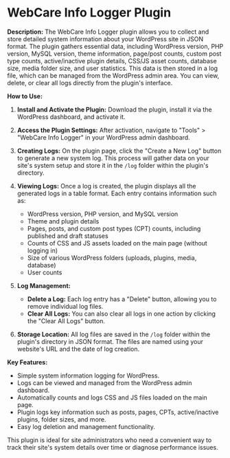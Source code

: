 # WebCare Info Logger Plugin

**Description:**
The WebCare Info Logger plugin allows you to collect and store detailed system information about your WordPress site in JSON format. The plugin gathers essential data, including WordPress version, PHP version, MySQL version, theme information, page/post counts, custom post type counts, active/inactive plugin details, CSS/JS asset counts, database size, media folder size, and user statistics. This data is then stored in a log file, which can be managed from the WordPress admin area. You can view, delete, or clear all logs directly from the plugin's interface.

**How to Use:**
1. **Install and Activate the Plugin:**
   Download the plugin, install it via the WordPress dashboard, and activate it.

2. **Access the Plugin Settings:**
   After activation, navigate to "Tools" > "WebCare Info Logger" in your WordPress admin dashboard.

3. **Creating Logs:**
   On the plugin page, click the "Create a New Log" button to generate a new system log. This process will gather data on your site's system setup and store it in the `/log` folder within the plugin's directory.

4. **Viewing Logs:**
   Once a log is created, the plugin displays all the generated logs in a table format. Each entry contains information such as:
   - WordPress version, PHP version, and MySQL version
   - Theme and plugin details
   - Pages, posts, and custom post types (CPT) counts, including published and draft statuses
   - Counts of CSS and JS assets loaded on the main page (without logging in)
   - Size of various WordPress folders (uploads, plugins, media, database)
   - User counts

5. **Log Management:**
   - **Delete a Log:** Each log entry has a "Delete" button, allowing you to remove individual log files.
   - **Clear All Logs:** You can also clear all logs in one action by clicking the "Clear All Logs" button.

6. **Storage Location:**
   All log files are saved in the `/log` folder within the plugin's directory in JSON format. The files are named using your website's URL and the date of log creation.

**Key Features:**
- Simple system information logging for WordPress.
- Logs can be viewed and managed from the WordPress admin dashboard.
- Automatically counts and logs CSS and JS files loaded on the main page.
- Plugin logs key information such as posts, pages, CPTs, active/inactive plugins, folder sizes, and more.
- Easy log deletion and management functionality.

This plugin is ideal for site administrators who need a convenient way to track their site's system details over time or diagnose performance issues.
